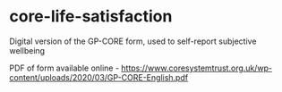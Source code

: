 # core-life-satisfaction

Digital version of the GP-CORE form, used to self-report subjective wellbeing

PDF of form available online - https://www.coresystemtrust.org.uk/wp-content/uploads/2020/03/GP-CORE-English.pdf
